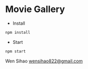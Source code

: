 # Movie Gallery

- Install
```bash
npm install
```

- Start
```bash
npm start
```

Wen Sihao
wensihao822@gmail.com
